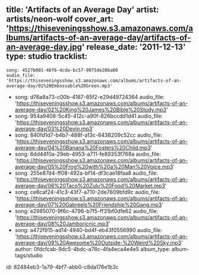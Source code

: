 title: 'Artifacts of an Average Day'
artist: artists/neon-wolf
cover_art: 'https://thiseveningsshow.s3.amazonaws.com/albums/artifacts-of-an-average-day/artifacts-of-an-average-day.jpg'
release_date: '2011-12-13'
type: studio
tracklist:
  -
    song: 4527b001-46f6-4cde-bc57-9075de206a00
    audio_file: 'https://thiseveningsshow.s3.amazonaws.com/albums/artifacts-of-an-average-day/01%20Embossable%20Green.mp3'
  -
    song: d76a8a73-c00b-4187-85f2-e29d49724364
    audio_file: 'https://thiseveningsshow.s3.amazonaws.com/albums/artifacts-of-an-average-day/02%20King%20James%20Bible%20Study.mp3'
  -
    song: 954a9408-5c45-412c-a90f-826bccdd1d41
    audio_file: 'https://thiseveningsshow.s3.amazonaws.com/albums/artifacts-of-an-average-day/03%20Devin.mp3'
  -
    song: 840fd1d7-b4b7-488f-a13c-6438209c52cc
    audio_file: 'https://thiseveningsshow.s3.amazonaws.com/albums/artifacts-of-an-average-day/04%20Banana%20Fosters%20Child.mp3'
  -
    song: 6dd44f0a-29eb-4953-a711-fe89353f768a
    audio_file: 'https://thiseveningsshow.s3.amazonaws.com/albums/artifacts-of-an-average-day/05%20Frog%20with%20a%20Man%20Voice.mp3'
  -
    song: 255e87d4-ff08-492a-bf14-df3cae18faa8
    audio_file: 'https://thiseveningsshow.s3.amazonaws.com/albums/artifacts-of-an-average-day/06%20Taco%20Zulu%20Food%20Market.mp3'
  -
    song: ce8caf24-41c3-43f7-a710-2de7609bfd9c
    audio_file: 'https://thiseveningsshow.s3.amazonaws.com/albums/artifacts-of-an-average-day/07%20Gabreels%20Friendship%20Gang.mp3'
  -
    song: e2985070-9f6c-4796-b7f5-ff31bf0dfe62
    audio_file: 'https://thiseveningsshow.s3.amazonaws.com/albums/artifacts-of-an-average-day/08%20Jamboricnic.mp3'
  -
    song: a472f915-ad14-4940-bd4f-eb43f0556990
    audio_file: 'https://thiseveningsshow.s3.amazonaws.com/albums/artifacts-of-an-average-day/09%20Awesome%20Outside-%20Weird%20Sky.mp3'
author: 0fdcfcab-9dc5-4bdc-a78c-4fa4eca4e4e5
album_type: album-tags/studio

id: 82484eb3-1a79-4bf7-abb0-c8da176e1b3c
